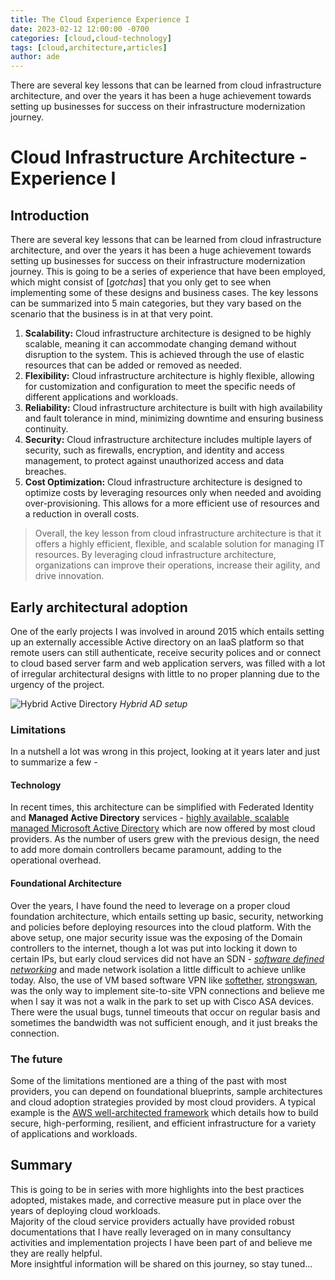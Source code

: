 ```yaml
---
title: The Cloud Experience Experience I
date: 2023-02-12 12:00:00 -0700
categories: [cloud,cloud-technology]
tags: [cloud,architecture,articles]
author: ade
---
```

<!-- excerpt-start -->
There are several key lessons that can be learned from cloud infrastructure architecture, and over the years it has been a huge achievement towards setting up businesses for success on their infrastructure modernization journey.
<!-- excerpt-end -->

# Cloud Infrastructure Architecture - Experience I

## Introduction

There are several key lessons that can be learned from cloud infrastructure architecture, and over the years it has been a huge achievement towards setting up businesses for success on their infrastructure modernization journey.
This is going to be a series of experience that have been employed, which might consist of [_gotchas_] that you only get to see when implementing some of these designs and business cases.
The key lessons can be summarized into 5 main categories, but they vary based on the scenario that the business is in at that very point.

1. **Scalability:** Cloud infrastructure architecture is designed to be highly scalable, meaning it can accommodate changing demand without disruption to the system. This is achieved through the use of elastic resources that can be added or removed as needed.
2. **Flexibility:** Cloud infrastructure architecture is highly flexible, allowing for customization and configuration to meet the specific needs of different applications and workloads.
3. **Reliability:** Cloud infrastructure architecture is built with high availability and fault tolerance in mind, minimizing downtime and ensuring business continuity.
4. **Security:** Cloud infrastructure architecture includes multiple layers of security, such as firewalls, encryption, and identity and access management, to protect against unauthorized access and data breaches.
5. **Cost Optimization:** Cloud infrastructure architecture is designed to optimize costs by leveraging resources only when needed and avoiding over-provisioning. This allows for a more efficient use of resources and a reduction in overall costs.

>Overall, the key lesson from cloud infrastructure architecture is that it offers a highly efficient, flexible, and scalable solution for managing IT resources. By leveraging cloud infrastructure architecture, organizations can improve their operations, increase their agility, and drive innovation.

## Early architectural adoption

One of the early projects I was involved in around 2015 which entails setting up an externally accessible Active directory on an IaaS platform so that remote users can still authenticate, receive security polices and or connect to cloud based server farm and web application servers, was filled with a lot of irregular architectural designs with little to no proper planning due to the urgency of the project.

![Hybrid Active Directory](../../assets/img/hybrid-AD.png)
_Hybrid AD setup_

### Limitations

In a nutshell a lot was wrong in this project, looking at it years later and just to summarize a few -

#### Technology

In recent times, this architecture can be simplified with Federated Identity and **Managed Active Directory** services - <u>highly available, scalable managed Microsoft Active Directory</u> which are now offered by most cloud providers. As the number of users grew with the previous design, the need to add more domain controllers became paramount, adding to the operational overhead.

#### Foundational Architecture

Over the years, I have found the need to leverage on a proper cloud foundation architecture, which entails setting up basic, security, networking and policies before deploying resources into the cloud platform.
With the above setup, one major security issue was the exposing of the Domain controllers to the internet, though a lot was put into locking it down to certain IPs, but early cloud services did not have an SDN - [_software defined networking_](https://en.wikipedia.org/wiki/Software-defined_networking) and made network isolation a little difficult to achieve unlike today.
Also, the use of VM based software VPN like [softether](https://www.softether.org/), [strongswan](https://www.strongswan.org/), was the only way to implement site-to-site VPN connections and believe me when I say it was not a walk in the park to set up with Cisco ASA devices. There were the usual bugs, tunnel timeouts that occur on regular basis and sometimes the bandwidth was not sufficient enough, and it just breaks the connection.

### The future

Some of the limitations mentioned are a thing of the past with most providers, you can depend on foundational blueprints, sample architectures and cloud adoption strategies provided by most cloud providers. A typical example is the [AWS well-architected framework](https://aws.amazon.com/architecture/well-architected/?wa-lens-whitepapers.sort-by=item.additionalFields.sortDate&wa-lens-whitepapers.sort-order=desc&wa-guidance-whitepapers.sort-by=item.additionalFields.sortDate&wa-guidance-whitepapers.sort-order=desc) which details how to build secure, high-performing, resilient, and efficient infrastructure for a variety of applications and workloads.

## Summary

This is going to be in series with more highlights into the best practices adopted, mistakes made, and corrective measure put in place over the years of deploying cloud workloads.<br>
Majority of the cloud service providers actually have provided robust documentations that I have really leveraged on in many consultancy activities and implementation projects I have been part of and believe me they are really helpful.<br>
More insightful information will be shared on this journey, so stay tuned...
